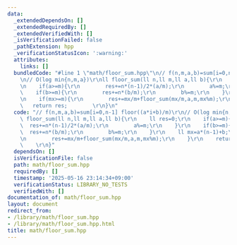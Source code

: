 ```yaml
---
data:
  _extendedDependsOn: []
  _extendedRequiredBy: []
  _extendedVerifiedWith: []
  _isVerificationFailed: false
  _pathExtension: hpp
  _verificationStatusIcon: ':warning:'
  attributes:
    links: []
  bundledCode: "#line 1 \"math/floor_sum.hpp\"\n// f(n,m,a,b)=sum[i=0,n-1] floor((a*i+b)/m)\r\
    \n// O(log min{n,m,a})\r\nll floor_sum(ll n,ll m,ll a,ll b){\r\n    ll res=0;\r\
    \n    if(a>=m){\r\n        res+=n*(n-1)/2*(a/m);\r\n        a%=m;\r\n    }\r\n\
    \    if(b>=m){\r\n        res+=n*(b/m);\r\n        b%=m;\r\n    }\r\n    ll mx=a*(n-1)+b;\r\
    \n    if(mx>=m){\r\n        res+=mx/m+floor_sum(mx/m,a,m,mx%m);\r\n    }\r\n \
    \   return res;        \r\n}\n"
  code: "// f(n,m,a,b)=sum[i=0,n-1] floor((a*i+b)/m)\r\n// O(log min{n,m,a})\r\nll\
    \ floor_sum(ll n,ll m,ll a,ll b){\r\n    ll res=0;\r\n    if(a>=m){\r\n      \
    \  res+=n*(n-1)/2*(a/m);\r\n        a%=m;\r\n    }\r\n    if(b>=m){\r\n      \
    \  res+=n*(b/m);\r\n        b%=m;\r\n    }\r\n    ll mx=a*(n-1)+b;\r\n    if(mx>=m){\r\
    \n        res+=mx/m+floor_sum(mx/m,a,m,mx%m);\r\n    }\r\n    return res;    \
    \    \r\n}"
  dependsOn: []
  isVerificationFile: false
  path: math/floor_sum.hpp
  requiredBy: []
  timestamp: '2025-05-16 23:14:34+09:00'
  verificationStatus: LIBRARY_NO_TESTS
  verifiedWith: []
documentation_of: math/floor_sum.hpp
layout: document
redirect_from:
- /library/math/floor_sum.hpp
- /library/math/floor_sum.hpp.html
title: math/floor_sum.hpp
---
```

